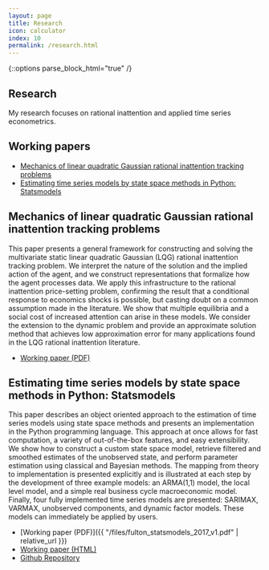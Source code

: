 ```yaml
---
layout: page
title: Research
icon: calculator
index: 10
permalink: /research.html
---
```

{::options parse_block_html="true" /}

<section class="lead-section compact">

# Research

My research focuses on rational inattention and applied time series
econometrics.

## Working papers

- [Mechanics of linear quadratic Gaussian rational inattention tracking problems](#fulton_mechanics_ri_2017)
- [Estimating time series models by state space methods in Python: Statsmodels](#est-ssm-py)

</section>

<section id="fulton_mechanics_ri_2017">

## Mechanics of linear quadratic Gaussian rational inattention tracking problems

This paper presents a general framework for constructing and solving the multivariate static linear quadratic Gaussian (LQG) rational inattention tracking problem. We interpret the nature of the solution and the implied action of the agent, and we construct representations that formalize how the agent processes data. We apply this infrastructure to the rational inattention price-setting problem, confirming the result that a conditional response to economics shocks is possible, but casting doubt on a common assumption made in the literature. We show that multiple equilibria and a social cost of increased attention can arise in these models. We consider the extension to the dynamic problem and provide an approximate solution method that achieves low approximation error for many applications found in the LQG rational inattention literature.

- [Working paper (PDF)](https://www.federalreserve.gov/econres/feds/files/2017109pap.pdf)

</section>

<section id="est-ssm-py">

## Estimating time series models by state space methods in Python: Statsmodels

This paper describes an object oriented approach to the estimation of time series models using state space methods and presents an implementation in the Python programming language. This approach at once allows for fast computation, a variety of out-of-the-box features, and easy extensibility. We show how to construct a custom state space model, retrieve filtered and smoothed estimates of the unobserved state, and perform parameter estimation using classical and Bayesian methods. The mapping from theory to implementation is presented explicitly and is illustrated at each step by the development of three example models: an ARMA(1,1) model, the local level model, and a simple real business cycle macroeconomic model. Finally, four fully implemented time series models are presented: SARIMAX, VARMAX, unobserved components, and dynamic factor models. These models can immediately be applied by users.

- [Working paper (PDF)]({{ "/files/fulton_statsmodels_2017_v1.pdf" | relative_url }})
- [Working paper (HTML)](https://chadfulton.github.io/fulton_statsmodels_2017/)
- [Github Repository](https://github.com/ChadFulton/fulton_statsmodels_2017)

</section>